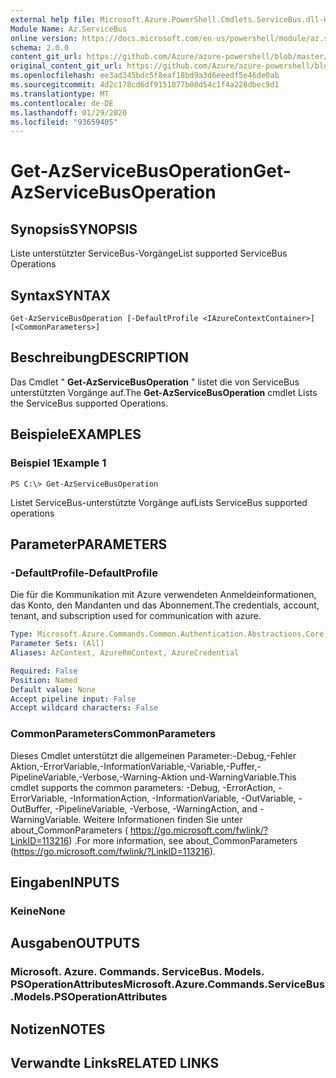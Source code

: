 ```yaml
---
external help file: Microsoft.Azure.PowerShell.Cmdlets.ServiceBus.dll-Help.xml
Module Name: Az.ServiceBus
online version: https://docs.microsoft.com/en-us/powershell/module/az.servicebus/get-azservicebusoperation
schema: 2.0.0
content_git_url: https://github.com/Azure/azure-powershell/blob/master/src/ServiceBus/ServiceBus/help/Get-AzServiceBusOperation.md
original_content_git_url: https://github.com/Azure/azure-powershell/blob/master/src/ServiceBus/ServiceBus/help/Get-AzServiceBusOperation.md
ms.openlocfilehash: ee3ad345bdc5f8eaf18bd9a3d6eeedf5e46de0ab
ms.sourcegitcommit: 4d2c178cd6df9151877b08d54c1f4a228dbec9d1
ms.translationtype: MT
ms.contentlocale: de-DE
ms.lasthandoff: 01/29/2020
ms.locfileid: "93659405"
---
```

# <span data-ttu-id="7091a-101">Get-AzServiceBusOperation</span><span class="sxs-lookup"><span data-stu-id="7091a-101">Get-AzServiceBusOperation</span></span>

## <span data-ttu-id="7091a-102">Synopsis</span><span class="sxs-lookup"><span data-stu-id="7091a-102">SYNOPSIS</span></span>
<span data-ttu-id="7091a-103">Liste unterstützter ServiceBus-Vorgänge</span><span class="sxs-lookup"><span data-stu-id="7091a-103">List supported ServiceBus Operations</span></span>

## <span data-ttu-id="7091a-104">Syntax</span><span class="sxs-lookup"><span data-stu-id="7091a-104">SYNTAX</span></span>

```
Get-AzServiceBusOperation [-DefaultProfile <IAzureContextContainer>] [<CommonParameters>]
```

## <span data-ttu-id="7091a-105">Beschreibung</span><span class="sxs-lookup"><span data-stu-id="7091a-105">DESCRIPTION</span></span>
<span data-ttu-id="7091a-106">Das Cmdlet " **Get-AzServiceBusOperation** " listet die von ServiceBus unterstützten Vorgänge auf.</span><span class="sxs-lookup"><span data-stu-id="7091a-106">The **Get-AzServiceBusOperation** cmdlet Lists the ServiceBus supported Operations.</span></span>

## <span data-ttu-id="7091a-107">Beispiele</span><span class="sxs-lookup"><span data-stu-id="7091a-107">EXAMPLES</span></span>

### <span data-ttu-id="7091a-108">Beispiel 1</span><span class="sxs-lookup"><span data-stu-id="7091a-108">Example 1</span></span>
```
PS C:\> Get-AzServiceBusOperation
```

<span data-ttu-id="7091a-109">Listet ServiceBus-unterstützte Vorgänge auf</span><span class="sxs-lookup"><span data-stu-id="7091a-109">Lists ServiceBus supported operations</span></span>

## <span data-ttu-id="7091a-110">Parameter</span><span class="sxs-lookup"><span data-stu-id="7091a-110">PARAMETERS</span></span>

### <span data-ttu-id="7091a-111">-DefaultProfile</span><span class="sxs-lookup"><span data-stu-id="7091a-111">-DefaultProfile</span></span>
<span data-ttu-id="7091a-112">Die für die Kommunikation mit Azure verwendeten Anmeldeinformationen, das Konto, den Mandanten und das Abonnement.</span><span class="sxs-lookup"><span data-stu-id="7091a-112">The credentials, account, tenant, and subscription used for communication with azure.</span></span>

```yaml
Type: Microsoft.Azure.Commands.Common.Authentication.Abstractions.Core.IAzureContextContainer
Parameter Sets: (All)
Aliases: AzContext, AzureRmContext, AzureCredential

Required: False
Position: Named
Default value: None
Accept pipeline input: False
Accept wildcard characters: False
```

### <span data-ttu-id="7091a-113">CommonParameters</span><span class="sxs-lookup"><span data-stu-id="7091a-113">CommonParameters</span></span>
<span data-ttu-id="7091a-114">Dieses Cmdlet unterstützt die allgemeinen Parameter:-Debug,-Fehler Aktion,-ErrorVariable,-InformationVariable,-Variable,-Puffer,-PipelineVariable,-Verbose,-Warning-Aktion und-WarningVariable.</span><span class="sxs-lookup"><span data-stu-id="7091a-114">This cmdlet supports the common parameters: -Debug, -ErrorAction, -ErrorVariable, -InformationAction, -InformationVariable, -OutVariable, -OutBuffer, -PipelineVariable, -Verbose, -WarningAction, and -WarningVariable.</span></span> <span data-ttu-id="7091a-115">Weitere Informationen finden Sie unter about_CommonParameters ( https://go.microsoft.com/fwlink/?LinkID=113216) .</span><span class="sxs-lookup"><span data-stu-id="7091a-115">For more information, see about_CommonParameters (https://go.microsoft.com/fwlink/?LinkID=113216).</span></span>

## <span data-ttu-id="7091a-116">Eingaben</span><span class="sxs-lookup"><span data-stu-id="7091a-116">INPUTS</span></span>

### <span data-ttu-id="7091a-117">Keine</span><span class="sxs-lookup"><span data-stu-id="7091a-117">None</span></span>

## <span data-ttu-id="7091a-118">Ausgaben</span><span class="sxs-lookup"><span data-stu-id="7091a-118">OUTPUTS</span></span>

### <span data-ttu-id="7091a-119">Microsoft. Azure. Commands. ServiceBus. Models. PSOperationAttributes</span><span class="sxs-lookup"><span data-stu-id="7091a-119">Microsoft.Azure.Commands.ServiceBus.Models.PSOperationAttributes</span></span>

## <span data-ttu-id="7091a-120">Notizen</span><span class="sxs-lookup"><span data-stu-id="7091a-120">NOTES</span></span>

## <span data-ttu-id="7091a-121">Verwandte Links</span><span class="sxs-lookup"><span data-stu-id="7091a-121">RELATED LINKS</span></span>
